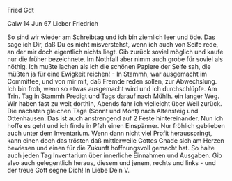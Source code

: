 Fried Gdt

 Calw 14 Jun 67
Lieber Friedrich

So sind wir wieder am Schreibtag und ich bin ziemlich leer und öde. Das sage ich Dir, daß Du es nicht misverstehst, wenn ich auch von Seife rede, an der mir doch eigentlich nichts liegt. Gib zurück soviel möglich und kaufe nur die früher bezeichnete. Im Nothfall aber nimm auch grobe für soviel als nöthig. Ich mußte lachen als ich die schönen Papiere der Seife sah, die müßten ja für eine Ewigkeit reichen! - In Stammh, war ausgemacht im Committee, und von mir mit, daß Fremde reden sollen, zur Abwechslung. Ich bin froh, wenn so etwas ausgemacht wird und ich durchschlüpfe. Am Trin. Tag in Stammh Predigt und Tags darauf nach Mühlh. ein langer Weg. Wir haben fast zu weit dorthin, Abends fahr ich vielleicht über Weil zurück. Die nächsten gleichen Tage (Sonnt und Mont) nach Altensteig und Ottenhausen. Das ist auch anstrengend auf 2 Feste hintereinander. Nun ich hoffe es geht und ich finde in Pfzh einen Einspänner. Nur fröhlich geblieben auch unter dem Inventarium. Wenn dann nicht viel Profit herausspringt, kann einen doch das trösten daß mittlerweile Gottes Gnade sich am Herzen bewiesen und einen für die Zukunft hoffnungsvoll gemacht hat. So halte auch jeden Tag Inventarium über innerliche Einnahmen und Ausgaben. Gib also auch gelegentlich heraus, diesem und jenem, rechts und links - und der treue Gott segne Dich! 
 In Liebe Dein V.
